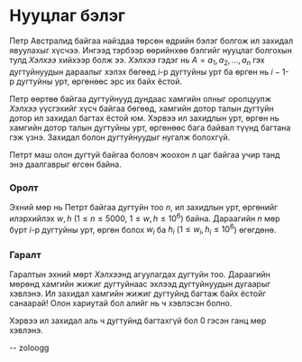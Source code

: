 Нууцлаг бэлэг
=============
Петр Австралид байгаа найздаа төрсөн өдрийн бэлэг болгож ил захидал явуулахыг
хүсчээ. Ингээд тэрбээр өөрийнхөө бэлгийг нууцлаг болгохын тулд $Хэлхээ$ хийхээр
болж ээ. $Хэлхээ$ гэдэг нь $A={a_1, a_2, ... , a_n}$ гэх дугтуйнуудын дараалыг
хэлэх бөгөөд $i$-р дугтуйны урт ба өргөн нь $i-1$-р дугтуйны урт, өргөнөөс эрс
их байх ёстой.

Петр өөртөө байгаа дугтуйнууд дундаас хамгийн олныг оролцуулж $Хэлхээ$ үүсгэхийг
хүсч байгаа бөгөөд, хамгийн дотор талын дугтуйн дотор ил захидал багтах ёстой
юм. Хэрвээ ил захидлын урт, өргөн нь хамгийн дотор талын дугтуйны урт, өргөнөөс
бага байвал түүнд багтана гэж үзнэ. Захидал болон дугтуйнуудыг нугалж болохгүй.

Петрт маш олон дугтуй байгаа боловч жоохон л цаг байгаа учир танд энэ даалгаврыг
өгсөн байна.


### Оролт
Эхний мөр нь Петрт байгаа дугтуйн тоо $n$, ил захидлын урт, өргөнийг илэрхийлэх
$w, h$ ($1 ≤ n ≤ 5000$, $1 ≤ w,h ≤ 10^6$) байна. Дараагийн $n$ мөр бүрт $i$-р
дугтуйны урт, өргөн болох $w_i$ ба $h_i$ ($1 ≤ w_i, h_i ≤ 10^6$) өгөгдөнө.


### Гаралт
Гаралтын эхний мөрт $Хэлхээ$нд агуулагдах дугтуйн тоо. Дараагийн мөрөнд хамгийн
жижиг дугтуйнаас эхлээд дугтуйнуудын дугаарыг хэвлэнэ. Ил захидал хамгийн жижиг
дугтуйнд багтаж байх ёстойг санаарай! Олон хариутай бол алийг нь ч хэвлэсэн
болно.

Хэрвээ ил захидал аль ч дугтуйнд багтахгүй бол $0$ гэсэн ганц мөр хэвлэнэ.

-- zoloogg
